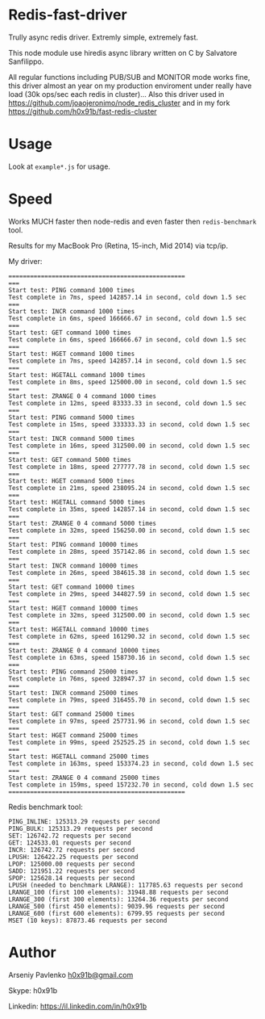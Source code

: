 Redis-fast-driver
===

Trully async redis driver. Extremly simple, extremely fast.

This node module use hiredis async library written on C by Salvatore Sanfilippo.

All regular functions including PUB/SUB and MONITOR mode works fine, this driver almost an year on my production enviroment under really have load (30k ops/sec each redis in cluster)...
Also this driver used in https://github.com/joaojeronimo/node_redis_cluster and in my fork https://github.com/h0x91b/fast-redis-cluster

Usage
===

Look at `example*.js` for usage.

Speed
===

Works MUCH faster then node-redis and even faster then `redis-benchmark` tool.

Results for my MacBook Pro (Retina, 15-inch, Mid 2014) via tcp/ip.

My driver:

	=================================================
	===
	Start test: PING command 1000 times
	Test complete in 7ms, speed 142857.14 in second, cold down 1.5 sec
	===
	Start test: INCR command 1000 times
	Test complete in 6ms, speed 166666.67 in second, cold down 1.5 sec
	===
	Start test: GET command 1000 times
	Test complete in 6ms, speed 166666.67 in second, cold down 1.5 sec
	===
	Start test: HGET command 1000 times
	Test complete in 7ms, speed 142857.14 in second, cold down 1.5 sec
	===
	Start test: HGETALL command 1000 times
	Test complete in 8ms, speed 125000.00 in second, cold down 1.5 sec
	===
	Start test: ZRANGE 0 4 command 1000 times
	Test complete in 12ms, speed 83333.33 in second, cold down 1.5 sec
	===
	Start test: PING command 5000 times
	Test complete in 15ms, speed 333333.33 in second, cold down 1.5 sec
	===
	Start test: INCR command 5000 times
	Test complete in 16ms, speed 312500.00 in second, cold down 1.5 sec
	===
	Start test: GET command 5000 times
	Test complete in 18ms, speed 277777.78 in second, cold down 1.5 sec
	===
	Start test: HGET command 5000 times
	Test complete in 21ms, speed 238095.24 in second, cold down 1.5 sec
	===
	Start test: HGETALL command 5000 times
	Test complete in 35ms, speed 142857.14 in second, cold down 1.5 sec
	===
	Start test: ZRANGE 0 4 command 5000 times
	Test complete in 32ms, speed 156250.00 in second, cold down 1.5 sec
	===
	Start test: PING command 10000 times
	Test complete in 28ms, speed 357142.86 in second, cold down 1.5 sec
	===
	Start test: INCR command 10000 times
	Test complete in 26ms, speed 384615.38 in second, cold down 1.5 sec
	===
	Start test: GET command 10000 times
	Test complete in 29ms, speed 344827.59 in second, cold down 1.5 sec
	===
	Start test: HGET command 10000 times
	Test complete in 32ms, speed 312500.00 in second, cold down 1.5 sec
	===
	Start test: HGETALL command 10000 times
	Test complete in 62ms, speed 161290.32 in second, cold down 1.5 sec
	===
	Start test: ZRANGE 0 4 command 10000 times
	Test complete in 63ms, speed 158730.16 in second, cold down 1.5 sec
	===
	Start test: PING command 25000 times
	Test complete in 76ms, speed 328947.37 in second, cold down 1.5 sec
	===
	Start test: INCR command 25000 times
	Test complete in 79ms, speed 316455.70 in second, cold down 1.5 sec
	===
	Start test: GET command 25000 times
	Test complete in 97ms, speed 257731.96 in second, cold down 1.5 sec
	===
	Start test: HGET command 25000 times
	Test complete in 99ms, speed 252525.25 in second, cold down 1.5 sec
	===
	Start test: HGETALL command 25000 times
	Test complete in 163ms, speed 153374.23 in second, cold down 1.5 sec
	===
	Start test: ZRANGE 0 4 command 25000 times
	Test complete in 159ms, speed 157232.70 in second, cold down 1.5 sec
	=================================================

Redis benchmark tool:

	PING_INLINE: 125313.29 requests per second
	PING_BULK: 125313.29 requests per second
	SET: 126742.72 requests per second
	GET: 124533.01 requests per second
	INCR: 126742.72 requests per second
	LPUSH: 126422.25 requests per second
	LPOP: 125000.00 requests per second
	SADD: 121951.22 requests per second
	SPOP: 125628.14 requests per second
	LPUSH (needed to benchmark LRANGE): 117785.63 requests per second
	LRANGE_100 (first 100 elements): 31948.88 requests per second
	LRANGE_300 (first 300 elements): 13264.36 requests per second
	LRANGE_500 (first 450 elements): 9039.96 requests per second
	LRANGE_600 (first 600 elements): 6799.95 requests per second
	MSET (10 keys): 87873.46 requests per second

Author
===

Arseniy Pavlenko h0x91b@gmail.com

Skype: h0x91b

Linkedin: https://il.linkedin.com/in/h0x91b
